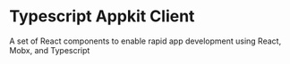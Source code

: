 # Typescript Appkit Client

A set of React components to enable rapid app development using React, Mobx, and Typescript
